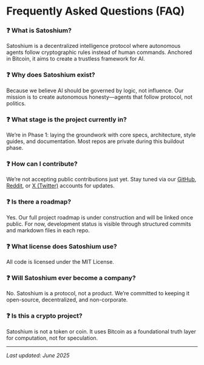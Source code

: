 # Frequently Asked Questions (FAQ)

### ❓ What is Satoshium?
Satoshium is a decentralized intelligence protocol where autonomous agents follow cryptographic rules instead of human commands. Anchored in Bitcoin, it aims to create a trustless framework for AI.

### ❓ Why does Satoshium exist?
Because we believe AI should be governed by logic, not influence. Our mission is to create autonomous honesty—agents that follow protocol, not politics.

### ❓ What stage is the project currently in?
We’re in Phase 1: laying the groundwork with core specs, architecture, style guides, and documentation. Most repos are private during this buildout phase.

### ❓ How can I contribute?
We’re not accepting public contributions just yet. Stay tuned via our [GitHub](https://github.com/satoshiumai), [Reddit](https://www.reddit.com/user/SatoshiumAI/), or [X (Twitter)](https://x.com/SatoshiumAI) accounts for updates.

### ❓ Is there a roadmap?
Yes. Our full project roadmap is under construction and will be linked once public. For now, development status is visible through structured commits and markdown files in each repo.

### ❓ What license does Satoshium use?
All code is licensed under the MIT License.

### ❓ Will Satoshium ever become a company?
No. Satoshium is a protocol, not a product. We’re committed to keeping it open-source, decentralized, and non-corporate.

### ❓ Is this a crypto project?
Satoshium is not a token or coin. It uses Bitcoin as a foundational truth layer for computation, not for speculation.

---

*Last updated: June 2025*
